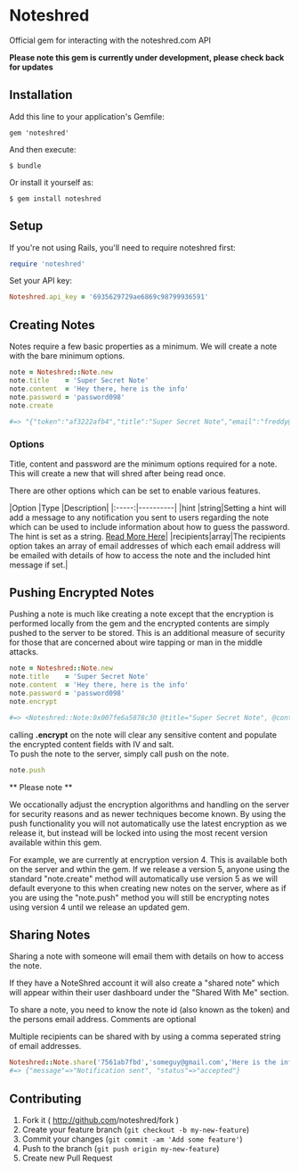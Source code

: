 # Noteshred

Official gem for interacting with the noteshred.com API

**Please note this gem is currently under development, please check back for updates**
## Installation

Add this line to your application's Gemfile:

    gem 'noteshred'

And then execute:

    $ bundle

Or install it yourself as:

    $ gem install noteshred

## Setup

If you're not using Rails, you'll need to require noteshred first:
```ruby
require 'noteshred'
```
Set your API key:
```ruby
Noteshred.api_key = '6935629729ae6869c98799936591'
```
## Creating Notes

Notes require a few basic properties as a minimum.
We will create a note with the bare minimum options.  
```ruby
note = Noteshred::Note.new
note.title    = 'Super Secret Note'
note.content  = 'Hey there, here is the info'
note.password = 'password098'
note.create

#=> "{"token":"af3222afb4","title":"Super Secret Note","email":"freddy@fingers.com","email_hash":"1590fee271427e2e4fefe4faf12c835","content":"Hey there, here is the info","shred_by":"2014-12-01T21:33:50-08:00","is_shredded":false,"shred_method":1,"has_attachment":false,"created_at":"2014-11-24T21:33:50-08:00","created_by":"Freddy Fingers","hint":null,"activities":[]}"
```

### Options
Title, content and password are the minimum options required for a note. This will create a new that will shred after being read once.

There are other options which can be set to enable various features.


|Option |Type |Description|
|:-----:|----------|
|hint  |string|Setting a hint will add a message to any notification you sent to users regarding the note which can be used to include information about how to guess the password. The hint is set as a string. [Read More Here](https://www.noteshred.com/blog/password-hints)|
|recipients|array|The recipients option takes an array of email addresses of which each email address will be emailed with details of how to access the note and the included hint message if set.|

## Pushing Encrypted Notes
Pushing a note is much like creating a note except that the encryption is performed locally from the gem and the encrypted contents are simply pushed to the server to be stored.
This is an additional measure of security for those that are concerned about wire tapping or man in the middle attacks.

```ruby
note = Noteshred::Note.new
note.title    = 'Super Secret Note'
note.content  = 'Hey there, here is the info'
note.password = 'password098'
note.encrypt

#=> <Noteshred::Note:0x007fe6a5878c30 @title="Super Secret Note", @content=nil, @password=nil, @encrypted_content="2SM3tjApUErFIqo96pKnliOEGEu16y9NAAovADZeALs=\n", @encrypted_content_iv="UiK2yPbKQ4Lo5M3zagvxHA==\n", @encrypted_content_salt="7388b02e588ef54aa34486d9c79234e8", @version=4, @password_hash="$2a$10$Fvb9Q/5YTyDe6hGH/JQtceC9RB1J9BVqqc0y4K1EDo0Cwqsq1Nd6a">

```

calling **.encrypt** on the note will clear any sensitive content and populate the encrypted content fields with IV and salt.  
To push the note to the server, simply call push on the note.

```ruby
note.push
```

** Please note **

We occationally adjust the encryption algorithms and handling on the server for security reasons and as newer techniques become known. By using the push functionality you will not automatically use the latest encryption as we release it, but instead will be locked into using the most recent version available within this gem.

For example, we are currently at encryption version 4. This is available both on the server and wthin the gem. If we release a version 5, anyone using the standard "note.create" method will automatically use version 5 as we will default everyone to this when creating new notes on the server, where as if you are using the "note.push" method you will still be encrypting notes using version 4 until we release an updated gem.

## Sharing Notes
Sharing a note with someone will email them with details on how to access the note.

If they have a NoteShred account it will also create a "shared note" which will appear within their user dashboard under the "Shared With Me" section.

To share a note, you need to know the note id (also known as the token) and the persons email address.
Comments are optional

Multiple recipients can be shared with by using a comma seperated string of email addresses.

```ruby
Noteshred::Note.share('7561ab7fbd','someguy@gmail.com','Here is the information you requested')
#=> {"message"=>"Notification sent", "status"=>"accepted"}
```

## Contributing

1. Fork it ( http://github.com<my-github-username>/noteshred/fork )
2. Create your feature branch (`git checkout -b my-new-feature`)
3. Commit your changes (`git commit -am 'Add some feature'`)
4. Push to the branch (`git push origin my-new-feature`)
5. Create new Pull Request
